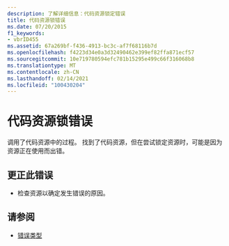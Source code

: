 ```yaml
---
description: 了解详细信息：代码资源锁定错误
title: 代码资源锁错误
ms.date: 07/20/2015
f1_keywords:
- vbrID455
ms.assetid: 67a269bf-f436-4913-bc3c-af7f68116b7d
ms.openlocfilehash: f4223d34e0a3d32490462e399ef82ffa871ecf57
ms.sourcegitcommit: 10e719780594efc781b15295e499c66f316068b8
ms.translationtype: MT
ms.contentlocale: zh-CN
ms.lasthandoff: 02/14/2021
ms.locfileid: "100430204"
---
```

# <a name="code-resource-lock-error"></a>代码资源锁错误

调用了代码资源中的过程。 找到了代码资源，但在尝试锁定资源时，可能是因为资源正在使用而出错。  
  
## <a name="to-correct-this-error"></a>更正此错误  
  
- 检查资源以确定发生错误的原因。  
  
## <a name="see-also"></a>请参阅

- [错误类型](../programming-guide/language-features/error-types.md)
